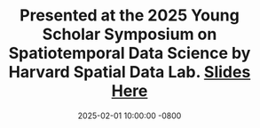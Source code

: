 ---
title: >-
    Presented at the 2025 Young Scholar Symposium on Spatiotemporal Data Science by Harvard Spatial Data Lab.
    <a href="https://docs.google.com/presentation/d/1C0kSc8or-T7tYLU4G4gCCghgo7KDVSpl/edit?usp=sharing&ouid=105387718995837943531&rtpof=true&sd=true" target="_blank">Slides Here<i class="fas fa-angle-double-right"></i></a>
date: 2025-02-01 10:00:00 -0800
---